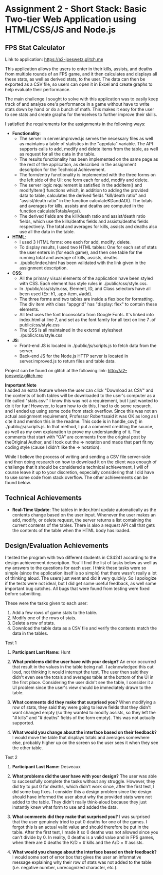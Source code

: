 Assignment 2 - Short Stack: Basic Two-tier Web Application using HTML/CSS/JS and Node.js  
===

## FPS Stat Calculator
Link to application: https://a2-joeswetz.glitch.me

This application allows the users to enter in their kills, assists, and
deaths from multiple rounds of an FPS game, and it then calculates and 
displays all these stats, as well as derived stats, to the user. The data
can then be exported as a CSV file, so users can open it in Excel and 
create graphs to help evaluate their performance.

The main challenge I sought to solve with this application was to easily
keep track of and analyze one's performance in a game without have to write
stats down by hand or do a bunch of math. This makes it easy for the user
to see stats and create graphs for themselves to further improve their
skills.

I satisfied the requirements for the assignments in the following ways:
- **Functionality**:
    - The server in server.improved.js serves the necessary files as well as 
    maintains a table of statistics in the "appdata" variable. The API supports
    calls to add, modify and delete items from the table, as well as request for
    all the data in the table.
    - The results functionality has been implemented on the same page as the rest
    of the application, as described in the assignment description for the 
    Technical Achievement.
    - The form/entry functionality is implemented with the three forms on the left
    side of the UI: one form each for add, modify and delete.
    - The server logic requirement is satisfied in the addItem() and modifyItem()
    functions which, in addition to adding the provided data to table, calculates 
    the derived fields "kill/death ratio" and "assist/death ratio" in the function
    calculateKDandAD(). The totals and averages for kills, assists and deaths are 
    computed in the function calculateTotalsAvgs().
    - The derived fields are the kill/death ratio and assist/death ratio fields,
    which use the kills/deaths fields and assists/deaths fields respectively. The
    total and averages for kills, assists and deaths also use all the data in
    the table.
- **HTML**:
    - I used 3 HTML forms: one each for add, modify, delete.
    - To display results, I used two HTML tables: One for each set of stats
    the user enters in (for each game), and then one table for the running 
    total and average of kills, assists, deaths.
    - ./public/index.html has been validated with the link given in the 
    assignment description.
- **CSS**:
    - All the primary visual elements of the application have been styled with
    CSS. Each element has style rules in ./public/css/style.css.
    - In ./public/css/style.css, Element, ID, and Class selectors have all been 
    used (Ex: h1, .app-item, #add).
    - The three forms and two tables are inside a flex box for formatting. The 
    div item with class "appgrid" has "display: flex" to contain these elements.
    - All text uses the font Inconsolata from Google Fonts. It's linked into 
    index.html at line 7, and set as the font family for all text on line 7 .of 
    public/css/style.css
    - The CSS is all maintained in the external stylesheet ./public/css/style.css
- **JS**:
    - Front-end JS is located in ./public/js/scripts.js to fetch data from the
    server.
    - Back-end JS for the Node.js HTTP server is located in server.improved.js 
    to return files and table data.

Project can be found on glitch at the following link:
http://a2-joeswetz.glitch.me

**Important Note**  
I added an extra feature where the user can click "Download as CSV" and the 
contents of both tables will be downloaded to the user's computer as a file 
called "stats.csv." I know this was not a requirement, but I just wanted to do
it for fun! However, to learn how to do this, I had to do some research, and I 
ended up using some code from stack overflow. Since this was not an actual 
assignment requirement, Professor Robertssaid it was OK as long as I cite it and
mention this in the readme. This code is in handle_csv() in ./public/js/scripts.js.
In that method, I put a comment crediting the source, as well as my own explanation
to prove my understanding of it. The comments that start with "OA" are comments
from the original post by theOriginal Author, and I took out the => notation and
made that part fit my coding style (cause I didn't like the => notation).

While I believe the process of writing and sending a CSV file server-side and then
doing research on how to download it on the client was enough of challenge that it
should be considered a technical achievement, I will of course leave it up to your
discretion, especially considering that I did have to use some code from stack 
overflow. The other achievements can be found below.

## Technical Achievements
- **Real-Time Update**: The tables in index.html update automatically as the
contents change based on the user input. Whenever the user makes an add, modify, or 
delete request, the server returns a list containing the current contents of the tables.
There is also a request API call that gets the contents of the table when the HTML body
has loaded.

## Design/Evaluation Achievements
I tested the program with two different students in CS4241 according to the design
achievement description. You'll find the list of tasks below as well as my answers to the
questions for each user. I think these tasks were so simple (since the application itself
is so simple) that there wasn't really a lot of thinking aloud. The users just went and did
it very quickly. So I apologize if the tests were not ideal, but I did get some useful 
feedback, as well some important bug catches. All bugs that were found from testing were
fixed before submitting.

These were the tasks given to each user:  
1. Add a few rows of game stats to the table.
2. Modify one of the rows of stats.
3. Delete a row of stats.
4. Download the table data as a CSV file and verify the contents match
the data in the tables.

Test 1  
1. **Participant Last Name:** Hunt	

2. **What problems did the user have with your design?**
	An error occurred that result in the values in the table being null.
	I acknowledged this out loud, not thinking it would interrupt the test. 
	The user then said they didn't even see the totals and averages table
	at the bottom of the UI in the first place. Considering the user didn't
	see the table, I consider it a UI problem since the user's view should
	be immediately drawn to the table.
	
3. **What comments did they make that surprised you?**
	When modifying a row of stats, they said they were going to leave fields
	that they didn't want changed empty (so they wanted to modify assists, so they
	left the "# kills" and "# deaths" fields of the form empty). This was not
	actually supported.
	
4. **What would you change about the interface based on their feedback?**
	I would move the table that displays totals and averages somewhere else, probably
	higher up on the screen so the user sees it when they see the other table.

Test 2
1. **Participant Last Name:**  Desveaux
	
2. **What problems did the user have with your design?**
	The user was able to successfully complete the tasks without any struggle. 
	However, they did try to put 0 for deaths, which didn't work since,	after the 
	first test, I did some bug fixes. I consider this a design problem since the
	design should have informed the user about why the provided stats were not added 
	to the table. They didn't really think-aloud because they just instantly knew what 
	form to use and added the data.
	
3. **What comments did they make that surprised you?**
	I was surprised that the user genuinely tried to put 0 deaths for one of the
	games. I forgot this is an actual valid value and should therefore be put in the table.
	After the first test, I made it so 0 deaths was not allowed since you can't divide by
	0. In reality, 0 deaths is a valid value and in FPS games, when there are 0 deaths the 
	K/D = # kills and the A/D = # assists.
	
4. **What would you change about the interface based on their feedback?**
	I would some sort of error box that gives the user an informative message explaining
	why their row of stats was not added to the table (i.e. negative number, unrecognized
	character, etc.).